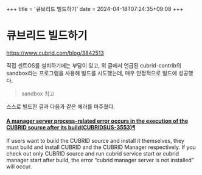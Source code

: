 +++
title = '큐브리드 빌드하기'
date = 2024-04-18T07:24:35+09:08
+++

# 큐브리드 빌드하기

https://www.cubrid.com/blog/3842513

직접 센트OS를 설치하기에는 부담이 있고, 위 글에서 언급된 cubrid-contrib의 sandbox라는 프로그램을 사용해 빌드를 시도했는데, 매우 안정적으로 빌드에 성공했다.


> sandbox 최고


스스로 빌드한 결과 다음과 같은 에러를 마주쳤다.
#### [A manager server process-related error occurs in the execution of the CUBRID source after its build(CUBRIDSUS-3553)](https://www.cubrid.org/manual/en/11.0/release_note/release_note_latest_ver.html#id32)[¶](https://www.cubrid.org/manual/en/11.0/release_note/release_note_latest_ver.html#a-manager-server-process-related-error-occurs-in-the-execution-of-the-cubrid-source-after-its-build-cubridsus-3553 "Permalink to this heading")

If users want to build the CUBRID source and install it themselves, they must build and install CUBRID and the CUBRID Manager respectively. If you check out only CUBRID source and run cubrid service start or cubrid manager start after build, the error “cubrid manager server is not installed” will occur.